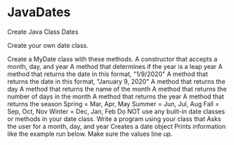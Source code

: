 # JavaDates
Create Java Class Dates

Create your own date class.

Create a MyDate class with these methods.
A constructor that accepts a month, day, and year
A method that determines if the year is a leap year
A method that returns the date in this format, "1/9/2020"
A method that returns the date in this format, "January 9, 2020"
A method that returns the day
A method that returns the name of the month
A method that returns the number of days in the month
A method that returns the year
A method that returns the season
Spring = Mar, Apr, May
Summer = Jun, Jul, Aug
Fall = Sep, Oct, Nov
Winter = Dec, Jan, Feb
Do NOT use any built-in date classes or methods in your date class.
Write a program using your class that
Asks the user for a month, day, and year
Creates a date object
Prints information like the example run below.
Make sure the values line up.
